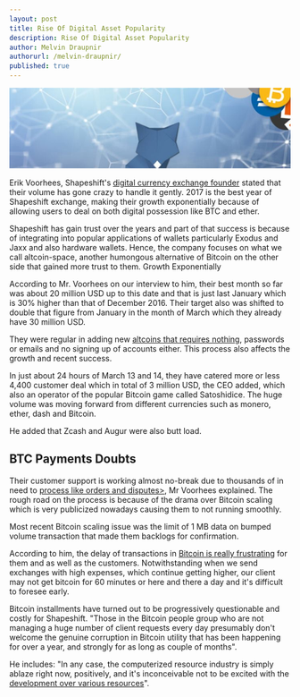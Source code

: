 ```yaml
---
layout: post
title: Rise Of Digital Asset Popularity
description: Rise Of Digital Asset Popularity
author: Melvin Draupnir
authorurl: /melvin-draupnir/
published: true
---
```


<p><center><img src="/images/digital-asset-viral-1.jpg" alt="Digital Asset Popularity"/></center></p>

<p>Erik Voorhees, Shapeshift's <a href="/dubai-to-host-a-new-world-blockchain-forum/">digital currency exchange founder</a> stated that their volume has gone crazy to handle it gently. 2017 is the best year of Shapeshift exchange, making their growth exponentially because of allowing users to deal on both digital possession like BTC and ether. <p>

<p>Shapeshift has gain trust over the years and part of that success is because of integrating into popular applications of wallets particularly Exodus and Jaxx and also hardware wallets. Hence, the company focuses on what we call altcoin-space, another humongous alternative of Bitcoin on the other side that gained more trust to them.
Growth Exponentially<p>

<p>According to Mr. Voorhees on our interview to him, their best month so far was about 20 million USD up to this date and that is just last January which is 30% higher than that of December 2016. Their target also was shifted to double that figure from January in the month of March which they already have 30 million USD.<p>

<p>They were regular in adding new <a href="/bitcoin-might-be-affect-with-digital-geneva-convention/">altcoins that requires nothing</a>, passwords or emails and no signing up of accounts either. This process also affects the growth and recent success.<p>
 
<p>In just about 24 hours of March 13 and 14, they have catered more or less 4,400 customer deal which in total of 3 million USD, the CEO added, which also an operator of the popular Bitcoin game called Satoshidice. The huge volume was moving forward from different currencies such as monero, ether, dash and Bitcoin.<p>

<p>He added that Zcash and Augur were also butt load.<p>

<h2>BTC Payments Doubts</h2>

<p>Their customer support is working almost no-break due to thousands of in need to <a href="/bitcoin-economy-will-be-helpful-to-conceal-greeks-richness/">process like orders and disputes></a>, Mr Voorhees explained. The rough road on the process is because of the drama over Bitcoin scaling which is very publicized nowadays causing them to not running smoothly.<p>

<p>Most recent Bitcoin scaling issue was the limit of 1 MB data on bumped volume transaction that made them backlogs for confirmation.<p>

<p>According to him, the delay of transactions in <a href="/bank-of-canada-studies-digital-currencies/">Bitcoin is really frustrating</a> for them and as well as the customers. Notwithstanding when we send exchanges with high expenses, which continue getting higher, our client may not get bitcoin for 60 minutes or here and there a day and it's difficult to foresee early.<p>

<p>Bitcoin installments have turned out to be progressively questionable and costly for Shapeshift. "Those in the Bitcoin people group who are not managing a huge number of client requests every day presumably don't welcome the genuine corruption in Bitcoin utility that has been happening for over a year, and strongly for as long as couple of months". <p>

<p>He includes: "In any case, the computerized resource industry is simply ablaze right now, positively, and it's inconceivable not to be excited with the <a href="/a-new-way-for-bitcoin-improvement-introduced-lumino-for-better-scalability/">development over various resources</a>". <p>
